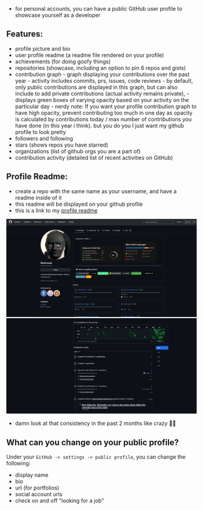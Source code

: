 - for personal accounts, you can have a public GitHub user profile to showcase yourself as a developer

## Features:
- profile picture and bio
- user profile readme (a readme file rendered on your profile)
- achievements (for doing goofy things)
- repositories (showcase, including an option to pin 6 repos and gists)
- contribution graph
	  - graph displaying your contributions over the past year
	  - activity includes commits, prs, issues, code reviews
	  - by default, only public contributions are displayed in this graph, but can also include to add private contributions (actual activity remains private), 
	  - displays green boxes of varying opacity based on your activity on the particular day
	  - nerdy note: If you want your profile contribution graph to have high opacity, prevent contributing too much in one day as opacity is calculated by contributions today / max number of contributions you have done (in this year i think). but you do you I just want my github profile to look pretty
- followers and following
- stars (shows repos you have starred)
- organizations (list of github orgs you are a part of)
- contribution activity (detailed list of recent activities on GitHub)

## Profile Readme:
- create a repo with the same name as your username, and have a readme inside of it
- this readme will be displayed on your github profile
- this is a link to my [profile readme](https://github.com/blackmaskexe/blackmaskexe)



![Pasted image 20250626150519.png](../../00%20-%20Resources/Pasted%20image%2020250626150519.png)
![Pasted image 20250626150541.png](../../00%20-%20Resources/Pasted%20image%2020250626150541.png)
- damn look at that consistency in the past 2 months like crazy 💪💪

## What can you change on your public profile?

Under your `GitHub -> settings -> public profile`, you can change the following:
- display name
- bio
- url (for portfolios)
- social account urls
- check on and off "looking for a job"


